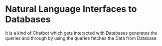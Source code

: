 # Natural Language Interfaces to Databases

It is a kind of Chatbot which gets interacted with Databases generates the queries and through by using the queries fetches the Data from Database




